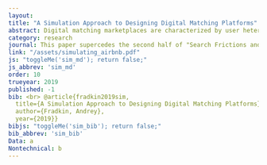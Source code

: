 ```yaml
---
layout: 
title: "A Simulation Approach to Designing Digital Matching Platforms"
abstract: Digital matching marketplaces are characterized by user heterogeneity, limited capacity, and dynamic market clearing. These features create spillovers between users. For example, an Airbnb listing booked by one guest cannot be booked by another guest for the same night. Spillovers limit the applicability of many experimental and observational methods for evaluating the effects of marketplace policies. In this paper, I show how to use marketplace simulations as an input into the design of user acquisition strategies and ranking algorithms. I calibrate a marketplace simulation using data on searches and transactions from Airbnb and use it to address three topics&#58; the returns to scale in matching, the heterogeneity in returns to user acquisition, and the size of bias in experimental designs. I find that returns to scale are initially increasing due to market thickness effects and then decreasing due to availability frictions in search. Furthermore, heterogeneity in the value of listings to the platform is large &ndash; the effect of acquiring 25% more listings on bookings varies between -4.1% and 5.4% depending on the quartile of listing quality. I then measure the extent of bias in experimental treatment effects due to spillovers. The treatment effect of a better ranking algorithm on conversion rates is overstated by 53% when a quarter of users are randomized into treatment.
category: research
journal: This paper supercedes the second half of "Search Frictions and the Design of Online Marketplaces". I've decided to retire this paper since I no longer enjoy working on it by myself, even though it received a reject and resubmit at management science. Most recent version from 2019.
link: "/assets/simulating_airbnb.pdf"
js: "toggleMe('sim_md'); return false;"
js_abbrev: 'sim_md'
order: 10
trueyear: 2019
published: -1
bib: <br> @article{fradkin2019sim,
  title={A Simulation Approach to Designing Digital Matching Platforms},
  author={Fradkin, Andrey},
  year={2019}}
bibjs: "toggleMe('sim_bib'); return false;"
bib_abbrev: 'sim_bib'
Data: a
Nontechnical: b
---
```



